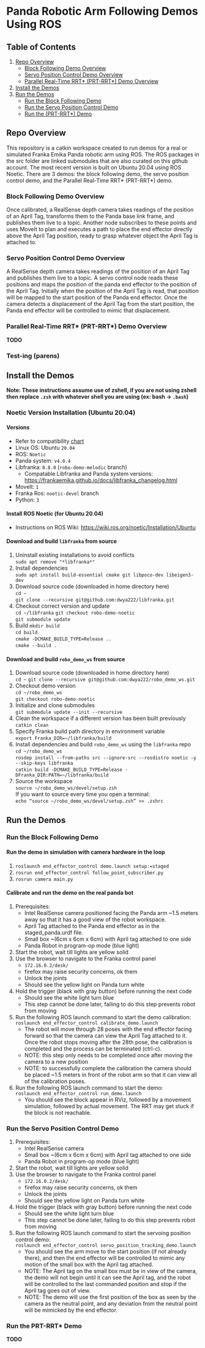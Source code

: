 # Panda Robotic Arm Following Demos Using ROS

## Table of Contents
1. [Repo Overview](#repo-overview)
    * [Block Following Demo Overview](#block-following-demo-overview)
    * [Servo Position Control Demo Overview](#servo-position-control-demo-overview)
    * [Parallel Real-Time RRT\* (PRT-RRT\*) Demo Overview](#parallel-real-time-rrt-prt-rrt-demo-overview)
2. [Install the Demos](#install-the-demos)
3. [Run the Demos](#run-the-demos)
    * [Run the Block Following Demo](#run-the-block-following-demo)
    * [Run the Servo Position Control Demo](#run-the-servo-position-control-demo)
    * [Run the (PRT-RRT\*) Demo](#run-the-prt-rrt-demo)

## Repo Overview
This repository is a catkin workspace created to run demos for a real or simulated Franka Emika
Panda robotic arm using ROS. The ROS packages in the src folder are linked submodules that are also
curated on this github account. The most recent version is built on Ubuntu 20.04 using ROS Noetic.
There are 3 demos: the block following demo, the servo position control demo, and the Parallel
Real-Time RRT* (PRT-RRT*) demo.
### Block Following Demo Overview
Once calibrated, a RealSense depth camera takes readings of the position of an April Tag,
transforms them to the Panda base link frame, and publishes them live to a topic. Another node
subscribes to these points and uses MoveIt to plan and executes a path to place the end effector
directly above the April Tag position, ready to grasp whatever object the April Tag is attached to.
### Servo Position Control Demo Overview
A RealSense depth camera takes readings of the position of an April Tag and publishes them live to
a topic. A servo control node reads these positions and maps the position of the panda end effector
to the position of the April Tag. Initially when the position of the April Tag is read, that
position will be mapped to the start position of the Panda end effector. Once the camera detects a
displacement of the April Tag from the start position, the Panda end effector will be controlled to
mimic that displacement.
### Parallel Real-Time RRT\* (PRT-RRT\*) Demo Overview
**TODO**
### Test-ing (parens)


## Install the Demos
**Note: These instructions assume use of zshell, if you are not using zshell then replace `.zsh`
with whatever shell you are using (ex: bash -> `.bash`)**

### Noetic Version Installation (Ubuntu 20.04)
#### Versions
  * Refer to compatibility [chart](https://frankaemika.github.io/docs/compatibility.html)
  * Linux OS: Ubuntu `20.04`
  * ROS: `Noetic`
  * Panda system: `v4.0.4`
  * Libfranka: `0.8.0` (`robo-demo-melodic` branch)
    - Compatable Libfranka and Panda system versions: https://frankaemika.github.io/docs/libfranka_changelog.html
  * MoveIt: `1`
  * Franka Ros: `noetic-devel` branch
  * Python: `3`

#### Install ROS Noetic (for Ubuntu 20.04)
  * Instructions on ROS Wiki: https://wiki.ros.org/noetic/Installation/Ubuntu

#### Download and build `libfranka` from source
  1. Uninstall existing installations to avoid conflicts \
  `sudo apt remove "*libfranka*"`
  1. Install dependencies \
  `sudo apt install build-essential cmake git libpoco-dev libeigen3-dev`
  1. Download source code (downloaded in home directory here) \
  `cd ~` \
  `git clone --recursive git@github.com:dwya222/libfranka.git`
  1. Checkout correct version and update \
  `cd ~/libfranka`
  `git checkout robo-demo-noetic` \
  `git submodule update`
  1. Build
  `mkdir build` \
  `cd build` \
  `cmake -DCMAKE_BUILD_TYPE=Release ..` \
  `cmake --build .`

#### Download and build `robo_demo_ws` from source
  1. Download source code (downloaded in home directory here) \
  `cd ~`
  `git clone --recursive git@github.com:dwya222/robo_demo_ws.git`
  1. Checkout demo version \
  `cd ~/robo_demo_ws` \
  `git checkout robo-demo-noetic`
  1. Initialize and clone submodules \
  `git submodule update --init --recursive`
  1. Clean the workspace if a different version has been built previously \
  `catkin clean`
  1. Specify Franka build path directory in environment variable \
  `export Franka_DIR=~/libfranka/build`
  1. Install dependencies and build `robo_demo_ws` using the `libfranka` repo \
  `cd ~/robo_demo_ws` \
  `rosdep install --from-paths src --ignore-src --rosdistro noetic -y --skip-keys libfranka` \
  `catkin build -DCMAKE_BUILD_TYPE=Release -DFranka_DIR:PATH=~/libfranka/build`
  1. Source the workspace \
  `source ~/robo_demo_ws/devel/setup.zsh` \
  If you want to source every time you open a terminal: \
  `echo “source ~/robo_demo_ws/devel/setup.zsh” >> .zshrc`

## Run the Demos
### Run the Block Following Demo
#### Run the demo in simulation with camera hardware in the loop
  1. `roslaunch end_effector_control demo.launch setup:=staged`
  1. `rosrun end_effector_control follow_point_subscriber.py`
  1. `rosrun camera main.py`
#### Calibrate and run the demo on the real panda bot
  1. Prerequisites:
     - Intel RealSense camera positioned facing the Panda arm ~1.5 meters away so that it has
       a good view of the robot workspace.
     - April Tag attached to the Panda end effector as in the staged_panda.urdf file.
     - Small box ~(6cm x 6cm x 6cm) with April tag attached to one side
     - Panda Robot in program-op mode (blue light)
  1. Start the robot, wait till lights are yellow solid
  1. Use the browser to  navigate to the Franka control panel
     - `172.16.0.2/desk/`
     - firefox may raise security concerns, ok them
     - Unlock the joints
     - Should see the yellow light on Panda turn white
  1. Hold the trigger (black with gray button) before running the next code
      - Should see the white light turn blue
      - This step cannot be done later, failing to do this step prevents robot from moving
  1. Run the following ROS launch command to start the demo calibration: \
     `roslaunch end_effector_control calibrate_demo.launch`
      - The robot will move through 28 poses with the end effector facing forward so that the
        camera can view the April Tag attached to it. Once the robot stops moving after the 28th
        pose, the calibration is completed and the process can be terminated (ctrl-c).
      - NOTE: this step only needs to be completed once after moving the camera to a new position
      - NOTE: to successfully complete the calibration the camera should be placed ~1.5 meters in
        front of the robot arm so that it can view all of the calibration poses.
  1. Run the following ROS launch command to start the demo: \
     `roslaunch end_effector_control run_demo.launch`
      - You should see the block appear in RViz, followed by a movement simulation, followed by
        actual movement. The RRT may get stuck if the block is not reachable.
### Run the Servo Position Control Demo
  1. Prerequisites:
     - Intel RealSense camera
     - Small box ~(6cm x 6cm x 6cm) with April tag attached to one side
     - Panda Robot in program-op mode (blue light)
  1. Start the robot, wait till lights are yellow solid
  1. Use the browser to  navigate to the Franka control panel
     - `172.16.0.2/desk/`
     - firefox may raise security concerns, ok them
     - Unlock the joints
     - Should see the yellow light on Panda turn white
  1. Hold the trigger (black with gray button) before running the next code
      - Should see the white light turn blue
      - This step cannot be done later, failing to do this step prevents robot from moving
  1. Run the following ROS launch command to start the servoing position control demo: \
     `roslaunch end_effector_control servo_position_tracking_demo.launch`
      - You should see the arm move to the start position (if not already there), and then the end
        effector will be controlled to mimic any motion of the small box with the April tag
        attached.
      - NOTE: The April tag on the small box must be in view of the camera, the demo will not begin
        until it can see the April tag, and the robot will be controlled to the last commanded
        position and stop if the April tag goes out of view.
      - NOTE: The demo will use the first position of the box as seen by the camera as the neutral
        point, and any deviation from the neutral point will be mimicked by the end effector.
### Run the PRT-RRT\* Demo
**TODO**
